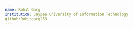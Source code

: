 ```yaml
---
name: Rohit Garg
institution: Jaypee University of Information Technology 
github:Rohitgarg253
---
```

